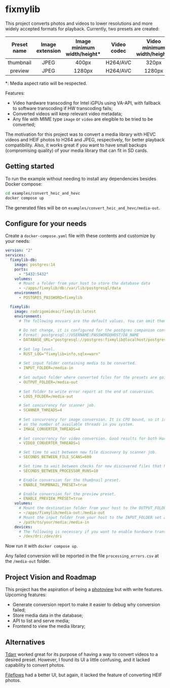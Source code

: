 # fixmylib

This project converts photos and videos to lower resolutions and more widely accepted formats for playback. Currently, two presets are created:

|  Preset name  |    Image extension     | Image minimum width/height* | Video codec  | Video minimum width/height* |
|:-------------:|:----------------------:|:---------------------------:|:------------:|:---------------------------:|
|   thumbnail   |          JPEG          |            400px            |   H264/AVC   |            320px            |
|    preview    |          JPEG          |           1280px            |   H264/AVC   |           1280px            |

*: Media aspect ratio will be respected.

Features:
- Video hardware transcoding for Intel iGPUs using VA-API, with fallback to software transcoding if HW transcoding fails;
- Converted videos will keep relevant video metadata;
- Any file with MIME type `image` or `video` are elegible to be tried to be converted;

The motivation for this project was to convert a media library with HEVC videos and HEIF photos to H264 and JPEG, respectively, for better playback compatibility. Also, it works great if you want to have small backups (compromising quality) of your media library that can fit in SD cards. 

## Getting started

To run the example without needing to install any dependencies besides Docker compose:

```bash
cd examples/convert_heic_and_hevc
docker compose up
```

The generated files will be on `examples/convert_heic_and_hevc/media-out`.

## Configure for your needs

Create a `docker-compose.yaml` file with these contents and customize by your needs:

```yaml
version: "2"
services:
  fixmylib-db:
    image: postgres:14
    ports:
      - "5432:5432"
    volumes:
      # Mount a folder from your host to store the database data
      - ~/apps/fixmylib/db:/var/lib/postgresql/data
    environment:
      - POSTGRES_PASSWORD=fixmylib

  fixmylib:
    image: rodrigomideac/fixmylib:latest
    environment:
      # The following envvars are the default values. You can omit them if you are not going to customize.
      
      # Do not change, it is configured for the postgres companion container. 
      # Format: postgresql://USERNAME:PASSWORD@HOST/DB_NAME
      - DATABASE_URL="postgresql://postgres:fixmylib@localhost/postgres"
      
      # Set log level. 
      - RUST_LOG="fixmylib=info,sqlx=warn"
       
      # Set input folder containing media to be converted.  
      - INPUT_FOLDER=/media-in
      
      # Set output folder where converted files for the presets are going to be stored.
      - OUTPUT_FOLDER=/media-out
       
      # Set folder to write error report at the end of conversion.  
      - LOGS_FOLDER=/media-out

      # Set concurrency for scanner job.  
      - SCANNER_THREADS=4
      
      # Set concurrency for image conversion. It is CPU bound, so it is suggested to keep it the same value
      # as the number of available threads in you system.
      - IMAGE_CONVERTER_THREADS=4
      
      # Set concurrency for video conversion. Good results for both Hardware and Software transcoding were obtained for the value 1.
      - VIDEO_CONVERTER_THREADS=1

      # Set time to wait between new file discovery by scanner job.  
      - SECONDS_BETWEEN_FILE_SCANS=600

      # Set time to wait between checks for new discovered files that haven't been processed yet.
      - SECONDS_BETWEEN_PROCESSOR_RUNS=10

      # Enable conversion for the thumbnail preset.
      - ENABLE_THUMBNAIL_PRESET=true

      # Enable conversion for the preview preset.
      - ENABLE_PREVIEW_PRESET=true
    volumes:
      # Mount the destination folder from your host to the OUTPUT_FOLDER set above
      - ~/apps/fixmylib/media-out:/media-out
      # Mount the input folder from your host to the INPUT_FOLDER set above
      - /path/to/your/media:/media-in
    devices:
      # The following is necessary if you want to enable hardware transcoding for Intel iGPUs
      - /dev/dri:/dev/dri
```

Now run it with `docker compose up`.

Any failed conversion will be reported in the file `processing_errors.csv` at the `/media-out` folder. 

## Project Vision and Roadmap
This project has the aspiration of being a [photoview](https://github.com/photoview/photoview) but with write features. Upcoming features:

- Generate conversion report to make it easier to debug why conversion failed;
- Store media data in the database;
- API to list and serve media;
- Frontend to view the media library;

## Alternatives
[Tdarr](https://github.com/HaveAGitGat/Tdarr) worked great for its purpose of having a way to convert videos to a desired preset. However, I found its UI a little confusing, and it lacked capability to convert photos. 

[Fileflows](https://github.com/revenz/FileFlows) had a better UI, but again, it lacked the feature of converting HEIF photos.

